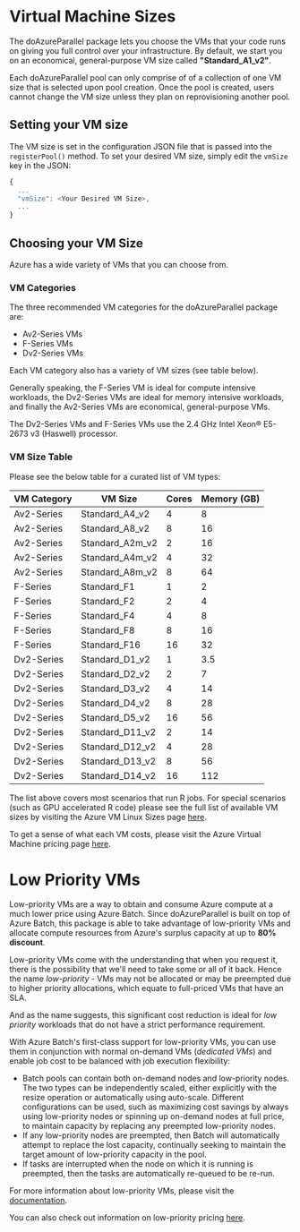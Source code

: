 # Virtual Machine Sizes

The doAzureParallel package lets you choose the VMs that your code runs on giving you full control over your infrastructure. By default, we start you on an economical, general-purpose VM size called **"Standard_A1_v2"**. 

Each doAzureParallel pool can only comprise of of a collection of one VM size that is selected upon pool creation. Once the pool is created, users cannot change the VM size unless they plan on reprovisioning another pool.

## Setting your VM size 

The VM size is set in the configuration JSON file that is passed into the `registerPool()` method. To set your desired VM size, simply edit the `vmSize` key in the JSON:

```javascript
{
  ...
  "vmSize": <Your Desired VM Size>,
  ...
}
```

## Choosing your VM Size

Azure has a wide variety of VMs that you can choose from. 

### VM Categories

The three recommended VM categories for the doAzureParallel package are:
- Av2-Series VMs
- F-Series VMs
- Dv2-Series VMs

Each VM category also has a variety of VM sizes (see table below).

Generally speaking, the F-Series VM is ideal for compute intensive workloads, the Dv2-Series VMs are ideal for memory intensive workloads, and finally the Av2-Series VMs are economical, general-purpose VMs.

The Dv2-Series VMs and F-Series VMs use the 2.4 GHz Intel Xeon® E5-2673 v3 (Haswell) processor.

### VM Size Table

Please see the below table for a curated list of VM types:

| VM Category | VM Size | Cores | Memory (GB) |
| ----------- | ------- | ----- | ----------- |
| Av2-Series | Standard_A4_v2 | 4 | 8 |
| Av2-Series | Standard_A8_v2 | 8 | 16 |
| Av2-Series | Standard_A2m_v2 | 2 | 16 |
| Av2-Series | Standard_A4m_v2 | 4 | 32 |
| Av2-Series | Standard_A8m_v2 | 8 | 64 |
| F-Series | Standard_F1 | 1 | 2 |
| F-Series | Standard_F2 | 2 | 4 |
| F-Series | Standard_F4 | 4 | 8 |
| F-Series | Standard_F8 | 8 | 16 |
| F-Series | Standard_F16 | 16 | 32 |
| Dv2-Series | Standard_D1_v2 | 1 | 3.5 |
| Dv2-Series | Standard_D2_v2 | 2 | 7 |
| Dv2-Series | Standard_D3_v2 | 4 | 14 |
| Dv2-Series | Standard_D4_v2 | 8 | 28 |
| Dv2-Series | Standard_D5_v2 | 16 | 56 |
| Dv2-Series | Standard_D11_v2 | 2 | 14 |
| Dv2-Series | Standard_D12_v2 | 4 | 28 |
| Dv2-Series | Standard_D13_v2 | 8 | 56 |
| Dv2-Series | Standard_D14_v2 | 16 | 112 |

The list above covers most scenarios that run R jobs. For special scenarios (such as GPU accelerated R code) please see the full list of available VM sizes by visiting the Azure VM Linux Sizes page [here](https://docs.microsoft.com/en-us/azure/virtual-machines/virtual-machines-linux-sizes?toc=%2fazure%2fvirtual-machines%2flinux%2ftoc.json#a-series).

To get a sense of what each VM costs, please visit the Azure Virtual Machine pricing page [here](https://azure.microsoft.com/en-us/pricing/details/virtual-machines/linux/).

# Low Priority VMs
Low-priority VMs are a way to obtain and consume Azure compute at a much lower price using Azure Batch. Since doAzureParallel is built on top of Azure Batch, this package is able to take advantage of low-priority VMs and allocate compute resources from Azure's surplus capacity at up to **80% discount**. 

Low-priority VMs come with the understanding that when you request it, there is the possibility that we'll need to take some or all of it back. Hence the name *low-priority* - VMs may not be allocated or may be preempted due to higher priority allocations, which equate to full-priced VMs that have an SLA.

And as the name suggests, this significant cost reduction is ideal for *low priority* workloads that do not have a strict performance requirement.

With Azure Batch's first-class support for low-priority VMs, you can use them in conjunction with normal on-demand VMs (*dedicated VMs*) and enable job cost to be balanced with job execution flexibility:

 * Batch pools can contain both on-demand nodes and low-priority nodes. The two types can be independently scaled, either explicitly with the resize operation or automatically using auto-scale. Different configurations can be used, such as maximizing cost savings by always using low-priority nodes or spinning up on-demand nodes at full price, to maintain capacity by replacing any preempted low-priority nodes.
 * If any low-priority nodes are preempted, then Batch will automatically attempt to replace the lost capacity, continually seeking to maintain the target amount of low-priority capacity in the pool.
 * If tasks are interrupted when the node on which it is running is preempted, then the tasks are automatically re-queued to be re-run.

For more information about low-priority VMs, please visit the [documentation](https://docs.microsoft.com/en-us/azure/batch/batch-low-pri-vms).

You can also check out information on low-priority pricing [here](https://azure.microsoft.com/en-us/pricing/details/batch/).
